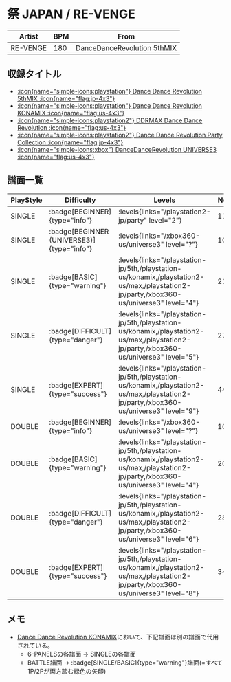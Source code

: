 # 祭 JAPAN / RE-VENGE

|Artist|BPM|From|
|------|---|----|
|RE-VENGE|180|DanceDanceRevolution 5thMIX|

## 収録タイトル

- [:icon{name="simple-icons:playstation"} Dance Dance Revolution 5thMIX :icon{name="flag:jp-4x3"}](/playstation-jp/5th)
- [:icon{name="simple-icons:playstation"} Dance Dance Revolution KONAMIX :icon{name="flag:us-4x3"}](/playstation-us/konamix)
- [:icon{name="simple-icons:playstation2"} DDRMAX Dance Dance Revolution :icon{name="flag:us-4x3"}](/playstation2-us/max)
- [:icon{name="simple-icons:playstation2"} Dance Dance Revolution Party Collection :icon{name="flag:jp-4x3"}](/playstation2-jp/party)
- [:icon{name="simple-icons:xbox"} DanceDanceRevolution UNIVERSE3 :icon{name="flag:us-4x3"}](/xbox360-us/universe3)

## 譜面一覧

|PlayStyle|Difficulty|Levels|Notes|Movie|
|---------|----------|------|-----|-----|
|SINGLE| :badge[BEGINNER]{type="info"}| :levels{links="/playstation2-jp/party" level="2"}|116/0||
|SINGLE| :badge[BEGINNER (UNIVERSE3)]{type="info"}| :levels{links="/xbox360-us/universe3" level="?"}|100/0||
|SINGLE| :badge[BASIC]{type="warning"}| :levels{links="/playstation-jp/5th,/playstation-us/konamix,/playstation2-us/max,/playstation2-jp/party,/xbox360-us/universe3" level="4"}|216/0||
|SINGLE| :badge[DIFFICULT]{type="danger"}| :levels{links="/playstation-jp/5th,/playstation-us/konamix,/playstation2-us/max,/playstation2-jp/party,/xbox360-us/universe3" level="5"}|277/0||
|SINGLE| :badge[EXPERT]{type="success"}| :levels{links="/playstation-jp/5th,/playstation-us/konamix,/playstation2-us/max,/playstation2-jp/party,/xbox360-us/universe3" level="9"}|447/0||
|DOUBLE| :badge[BEGINNER]{type="info"}| :levels{links="/xbox360-us/universe3" level="?"}|100/0||
|DOUBLE| :badge[BASIC]{type="warning"}| :levels{links="/playstation-jp/5th,/playstation-us/konamix,/playstation2-us/max,/playstation2-jp/party,/xbox360-us/universe3" level="4"}|207/0||
|DOUBLE| :badge[DIFFICULT]{type="danger"}| :levels{links="/playstation-jp/5th,/playstation-us/konamix,/playstation2-us/max,/playstation2-jp/party,/xbox360-us/universe3" level="6"}|286/0||
|DOUBLE| :badge[EXPERT]{type="success"}| :levels{links="/playstation-jp/5th,/playstation-us/konamix,/playstation2-us/max,/playstation2-jp/party,/xbox360-us/universe3" level="8"}|349/0||

## メモ

- [Dance Dance Revolution KONAMIX](/playstation-us/konamix)において、下記譜面は別の譜面で代用されている。
  - 6-PANELSの各譜面 → SINGLEの各譜面
  - BATTLE譜面 → :badge[SINGLE/BASIC]{type="warning"}譜面(=すべて1P/2Pが両方踏む緑色の矢印)
